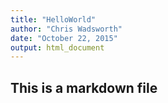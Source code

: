 ```yaml
---
title: "HelloWorld"
author: "Chris Wadsworth"
date: "October 22, 2015"
output: html_document
---
```


## This is a markdown file